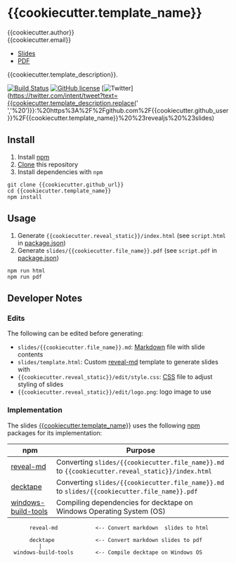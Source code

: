 # {{cookiecutter.template_name}}

{{cookiecutter.author}}  
{{cookiecutter.email}}  

* [Slides](https://{{cookiecutter.github_user}}.github.io/{{cookiecutter.template_name}})
* [PDF](https://github.com/{{cookiecutter.github_short}}/blob/master/slides/{{cookiecutter.file_name}}.pdf)

{{cookiecutter.template_description}}.

[![Build Status](https://travis-ci.org/{{cookiecutter.github_short}}.svg?branch=master)](https://travis-ci.org/{{cookiecutter.github_short}})
[![GitHub license](https://img.shields.io/github/license/{{cookiecutter.github_short}}.svg)](https://github.com/{{cookiecutter.github_short}}/blob/master/LICENSE)
[![Twitter](https://img.shields.io/twitter/url/https/github.com/{{cookiecutter.github_short}}.svg?style=social)](https://twitter.com/intent/tweet?text={{cookiecutter.template_description.replace(' ','%20')}}:%20https%3A%2F%2Fgithub.com%2F{{cookiecutter.github_user}}%2F{{cookiecutter.template_name}}%20%23revealjs%20%23slides)

## Install

1. Install [npm](https://www.npmjs.com/)
2. [Clone](https://git-scm.com/docs/git-clone) this repository
3. Install dependencies with `npm`

```
git clone {{cookiecutter.github_url}}
cd {{cookiecutter.template_name}}
npm install
```

## Usage

1. Generate `{{cookiecutter.reveal_static}}/index.html` (see `script.html` in [package.json](https://github.com/{{cookiecutter.github_short}}/blob/master/package.json))
2. Generate `slides/{{cookiecutter.file_name}}.pdf` (see `script.pdf` in [package.json](https://github.com/{{cookiecutter.github_short}}/blob/master/package.json))

```
npm run html
npm run pdf
```

## Developer Notes

### Edits

The following can be edited before generating:

* `slides/{{cookiecutter.file_name}}.md`: [Markdown](https://daringfireball.net/projects/markdown/) file with slide contents
* `slides/template.html`: Custom [reveal-md](https://github.com/webpro/reveal-md) template to generate slides with
* `{{cookiecutter.reveal_static}}/edit/style.css`: [CSS](https://developer.mozilla.org/en-US/docs/Web/CSS) file to adjust styling of slides
* `{{cookiecutter.reveal_static}}/edit/logo.png`: logo image to use

### Implementation


The slides [{{cookiecutter.template_name}}]({{cookiecutter.github_url}}) uses the following [npm](https://www.npmjs.com/) packages for its implementation:

npm | Purpose
--- | ---
[reveal-md](https://www.npmjs.com/package/reveal-md) | Converting `slides/{{cookiecutter.file_name}}.md` to `{{cookiecutter.reveal_static}}/index.html`
[decktape](https://www.npmjs.com/package/decktape) | Converting `slides/{{cookiecutter.file_name}}.md` to `slides/{{cookiecutter.file_name}}.pdf`
[windows-build-tools](https://www.npmjs.com/package/windows-build-tools) | Compiling dependencies for decktape on Windows Operating System (OS)

```
       reveal-md            <-- Convert markdown  slides to html

       decktape             <-- Convert markdown slides to pdf
          |
  windows-build-tools       <-- Compile decktape on Windows OS
```
